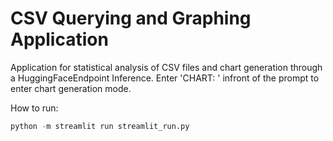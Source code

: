 # CSV Querying and Graphing Application

Application for statistical analysis of CSV files and chart generation through a HuggingFaceEndpoint Inference.
Enter 'CHART: ' infront of the prompt to enter chart generation mode.

How to run:

```python
python -m streamlit run streamlit_run.py
```
